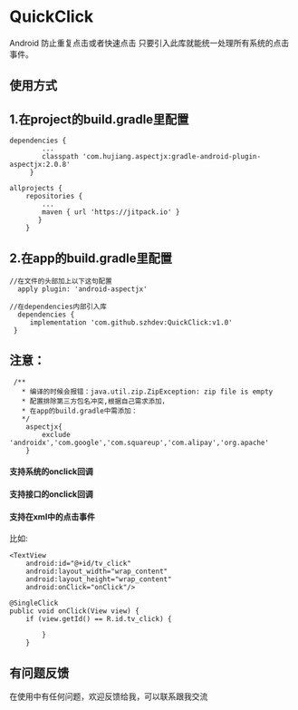 # QuickClick
Android 防止重复点击或者快速点击 只要引入此库就能统一处理所有系统的点击事件。


## 使用方式


## 1.在project的build.gradle里配置

```
dependencies {
        ...
        classpath 'com.hujiang.aspectjx:gradle-android-plugin-aspectjx:2.0.8'
	 }

allprojects {
	repositories {
	    ...
	    maven { url 'https://jitpack.io' }
	   }
	}
```
## 2.在app的build.gradle里配置
```
//在文件的头部加上以下这句配置
  apply plugin: 'android-aspectjx'

//在dependencies内部引入库
  dependencies {
     implementation 'com.github.szhdev:QuickClick:v1.0'
 }
```
## 注意：
```
 /**
   * 编译的时候会报错：java.util.zip.ZipException: zip file is empty
   * 配置排除第三方包名冲突,根据自己需求添加，
   * 在app的build.gradle中需添加：
   */
    aspectjx{
        exclude 'androidx','com.google','com.squareup','com.alipay','org.apache'
    }
 ```
#### 支持系统的onclick回调
#### 支持接口的onclick回调
#### 支持在xml中的点击事件
比如:
```
<TextView
    android:id="@+id/tv_click"
    android:layout_width="wrap_content"
    android:layout_height="wrap_content"
    android:onClick="onClick"/>

@SingleClick
public void onClick(View view) {
    if (view.getId() == R.id.tv_click) {
        
        }
    }
```
## 有问题反馈
在使用中有任何问题，欢迎反馈给我，可以联系跟我交流

